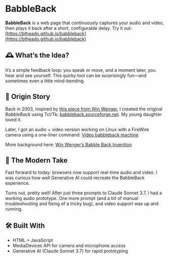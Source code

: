 # BabbleBack

**BabbleBack** is a web page that continuously captures your audio and video,
then plays it back after a short, configurable delay.  Try it out:
[https://btheado.github.io/babbleback](https://btheado.github.io/babbleback)

## 🕰️ What’s the Idea?

It’s a simple feedback loop: you speak or move, and a moment later, you hear
and see yourself. This quirky tool can be surprisingly fun—and sometimes even a
little mind-bending.

## 📜 Origin Story

Back in 2003, inspired by [this piece from Win Wenger](https://winwenger.com/essays/winsights/part-27/),
I created the original *BabbleBack* using Tcl/Tk: [babbleback.sourceforge.net](https://babbleback.sourceforge.net).
My young daughter loved it.

Later, I got an audio + video version working on Linux with a FireWire camera
using a one-liner command: [Video babbleback machine](https://wiki.tcl-lang.org/page/Video+babbleback+machine)

More background here: [Win Wenger’s Babble Back Invention](https://winwenger.com/resources/inventions/babble-back/)

## 🤖 The Modern Take

Fast forward to today: browsers now support real-time audio and video. I was
curious how well Generative AI could recreate the BabbleBack experience.

Turns out, pretty well! After just three prompts to Claude Sonnet 3.7, I had a
working audio prototype. One more prompt (and a bit of manual troubleshooting
and fixing of a tricky bug), and video support was up and running.

## 🛠️ Built With

- HTML + JavaScript
- MediaDevices API for camera and microphone access
- Generative AI (Claude Sonnet 3.7) for rapid prototyping

